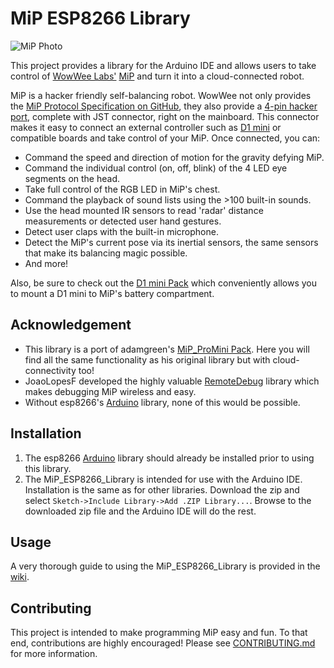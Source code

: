 # MiP ESP8266 Library
![MiP Photo](https://github.com/WowWeeLabs/MiP-BLE-Protocol/blob/master/Images/MiP.png)<br>

This project provides a library for the Arduino IDE and allows users to take control of [WowWee Labs'](https://github.com/WowWeeLabs/)  [MiP](https://wowwee.com/mip) and turn it into a cloud-connected robot.

MiP is a hacker friendly self-balancing robot. WowWee not only provides the [MiP Protocol Specification on GitHub](https://github.com/WowWeeLabs/MiP-BLE-Protocol), they also provide a [4-pin hacker port](https://cdn.sparkfun.com/assets/learn_tutorials/2/8/5/HackingPortAnnotated.png), complete with JST connector, right on the mainboard. This connector makes it easy to connect an external controller such as [D1 mini](https://wiki.wemos.cc/products:d1:d1_mini) or compatible boards and take control of your MiP. Once connected, you can:
  * Command the speed and direction of motion for the gravity defying MiP.
  * Command the individual control (on, off, blink) of the 4 LED eye segments on the head.
  * Take full control of the RGB LED in MiP's chest.
  * Command the playback of sound lists using the >100 built-in sounds.
  * Use the head mounted IR sensors to read 'radar' distance measurements or detected user hand gestures.
  * Detect user claps with the built-in microphone.
  * Detect the MiP's current pose via its inertial sensors, the same sensors that make its balancing magic possible.
  * And more!
  
Also, be sure to check out the [D1 mini Pack](https://github.com/Tiogaplanet/MiP_D1-mini-Pack) which conveniently allows you to mount a D1 mini to MiP's battery compartment.

## Acknowledgement
  * This library is a port of adamgreen's [MiP_ProMini Pack](https://github.com/adamgreen/MiP_ProMini-Pack).  Here you will find all the  same functionality as his original library but with cloud-connectivity too!<br>
  * JoaoLopesF developed the highly valuable [RemoteDebug](https://github.com/JoaoLopesF/RemoteDebug) library which makes debugging MiP wireless and easy.
  * Without esp8266's [Arduino](https://github.com/esp8266/Arduino) library, none of this would be possible.

## Installation
 1. The esp8266 [Arduino](https://github.com/esp8266/Arduino) library should already be installed prior to using this library.
 2. The MiP_ESP8266_Library is intended for use with the Arduino IDE.  Installation is the same as for other libraries.  Download the zip and select `Sketch->Include Library->Add .ZIP Library...`.  Browse to the downloaded zip file and the Arduino IDE will do the rest.

## Usage
A very thorough guide to using the MiP_ESP8266_Library is provided in the [wiki](https://github.com/Tiogaplanet/MiP_ESP8266_Library/wiki).

## Contributing
This project is intended to make programming MiP easy and fun.  To that end, contributions are highly encouraged!  Please see [CONTRIBUTING.md](https://github.com/Tiogaplanet/MiP_ESP8266_Library/blob/master/CONTRIBUTING.md) for more information.
